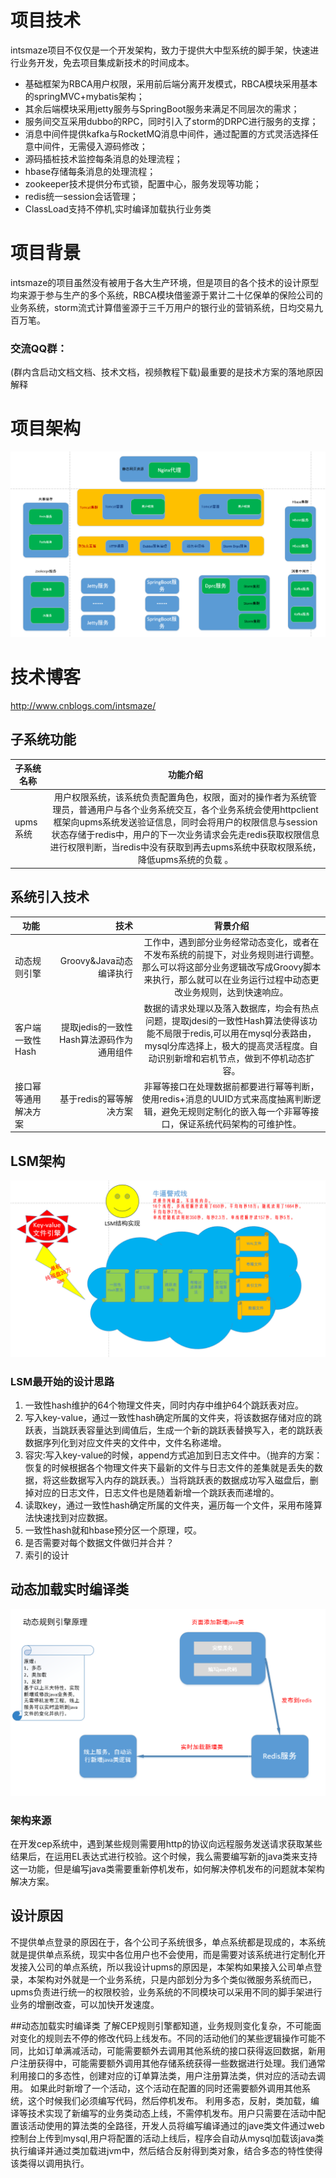 # 项目技术
intsmaze项目不仅仅是一个开发架构，致力于提供大中型系统的脚手架，快速进行业务开发，免去项目集成新技术的时间成本。<br> 
* 基础框架为RBCA用户权限，采用前后端分离开发模式，RBCA模块采用基本的springMVC+mybatis架构；
* 其余后端模块采用jetty服务与SpringBoot服务来满足不同层次的需求；
* 服务间交互采用dubbo的RPC，同时引入了storm的DRPC进行服务的支撑；
* 消息中间件提供kafka与RocketMQ消息中间件，通过配置的方式灵活选择任意中间件，无需侵入源码修改； 
* 源码插桩技术监控每条消息的处理流程；
* hbase存储每条消息的处理流程；
* zookeeper技术提供分布式锁，配置中心，服务发现等功能；
* redis统一session会话管理；
* ClassLoad支持不停机,实时编译加载执行业务类
# 项目背景
intsmaze的项目虽然没有被用于各大生产环境，但是项目的各个技术的设计原型均来源于参与生产的多个系统，RBCA模块借鉴源于累计二十亿保单的保险公司的业务系统，storm流式计算借鉴源于三千万用户的银行业的营销系统，日均交易九百万笔。
### 交流QQ群：
(群内含启动文档文档、技术文档，视频教程下载)最重要的是技术方案的落地原因解释
# 项目架构
![image](https://github.com/intsmaze/intsmaze/blob/master/image/intsmaze1.png)
# 技术博客
http://www.cnblogs.com/intsmaze/

## 子系统功能
| 子系统名称        |   功能介绍  |
| --------  | :----: |
| upms系统        |用户权限系统，该系统负责配置角色，权限，面对的操作者为系统管理员，普通用户与各个业务系统交互，各个业务系统会使用httpclient框架向upms系统发送验证信息，同时会将用户的权限信息与session状态存储于redis中，用户的下一次业务请求会先走redis获取权限信息进行权限判断，当redis中没有获取到再去upms系统中获取权限系统，降低upms系统的负载 。   |

## 系统引入技术

| 功能        | 技术    |  背景介绍  |
| --------   | -----:   | :----: |
| 动态规则引擎        | Groovy&Java动态编译执行     |工作中，遇到部分业务经常动态变化，或者在不发布系统的前提下，对业务规则进行调整。那么可以将这部分业务逻辑改写成Groovy脚本来执行，那么就可以在业务运行过程中动态更改业务规则，达到快速响应。    |
| 客户端一致性Hash        | 提取jedis的一致性Hash算法源码作为通用组件     |数据的请求处理以及落入数据库，均会有热点问题，提取jdesi的一致性Hash算法使得该功能不局限于redis,可以用在mysql分表路由，mysql分库选择上，极大的提高灵活程度。自动识别新增和宕机节点，做到不停机动态扩容。   |
| 接口幂等通用解决方案        | 基于redis的幂等解决方案     |非幂等接口在处理数据前都要进行幂等判断，使用redis+消息的UUID方式来高度抽离判断逻辑，避免无规则定制化的嵌入每一个非幂等接口，保证系统代码架构的可维护性。   |


## LSM架构
![image](https://github.com/intsmaze/intsmaze/raw/master/image/lsm.png)
### LSM最开始的设计思路
1. 一致性hash维护的64个物理文件夹，同时内存中维护64个跳跃表对应。
2. 写入key-value，通过一致性hash确定所属的文件夹，将该数据存储对应的跳跃表，当跳跃表容量达到阈值后，生成一个新的跳跃表替换写入，老的跳跃表数据序列化到对应文件夹的文件中，文件名称递增。
3. 容灾:写入key-value的时候，append方式追加到日志文件中。（抛弃的方案：恢复的时候根据各个物理文件夹下最新的文件与日志文件的差集就是丢失的数据，将这些数据写入内存的跳跃表。）当将跳跃表的数据成功写入磁盘后，删掉对应的日志文件，日志文件也是随着新增一个跳跃表而递增的。
4. 读取key，通过一致性hash确定所属的文件夹，遍历每一个文件，采用布隆算法快速找到对应数据。
5. 一致性hash就和hbase预分区一个原理，哎。
6. 是否需要对每个数据文件做归并合并？
7. 索引的设计

## 动态加载实时编译类
![image](https://github.com/intsmaze/intsmaze/raw/master/image/classload.png)
### 架构来源
在开发cep系统中，遇到某些规则需要用http的协议向远程服务发送请求获取某些结果后，在运用EL表达式进行校验。这个时候，我么需要编写新的java类来支持这一功能，但是编写java类需要重新停机发布，如何解决停机发布的问题就本架构解决方案。 

## 设计原因
不提供单点登录的原因在于，各个公司子系统很多，单点系统都是现成的，本系统就是提供单点系统，现实中各位用户也不会使用，而是需要对该系统进行定制化开发接入公司的单点系统，所以我设计upms的原因是，本架构如果接入公司单点登录，本架构对外就是一个业务系统，只是内部划分为多个类似微服务系统而已，upms负责进行统一的权限校验，业务系统的不同模块可以采用不同的脚手架进行业务的增删改查，可以加快开发速度。

##动态加载实时编译类
了解CEP规则引擎都知道，业务规则变化复杂，不可能面对变化的规则去不停的修改代码上线发布。不同的活动他们的某些逻辑操作可能不同，比如订单满减活动，可能需要额外去调用其他系统的接口获得返回数据，新用户注册获得中，可能需要额外调用其他存储系统获得一些数据进行处理。我们通常利用接口的多态性，创建对应的订单算法类，用户注册算法类，供对应的活动去调用。
如果此时新增了一个活动，这个活动在配置的同时还需要额外调用其他系统，这个时候我们必须编写代码，然后停机发布。
利用多态，反射，类加载，编译等技术实现了新编写的业务类动态上线，不需停机发布。用户只需要在活动中配置该活动使用的算法类的全路径，开发人员将编写编译通过的jave类文件通过web控制台上传到mysql,用户将配置的活动上线后，程序会自动从mysql加载该java类执行编译并通过类加载进jvm中，然后结合反射得到类对象，结合多态的特性使得该类得以调用执行。
